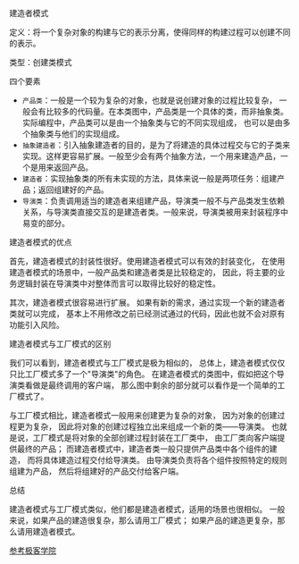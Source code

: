 建造者模式

定义：将一个复杂对象的构建与它的表示分离，使得同样的构建过程可以创建不同的表示。

类型：创建类模式

四个要素

* `产品类`：一般是一个较为复杂的对象，也就是说创建对象的过程比较复杂，
一般会有比较多的代码量。在本类图中，产品类是一个具体的类，而非抽象类。
实际编程中，产品类可以是由一个抽象类与它的不同实现组成，
也可以是由多个抽象类与他们的实现组成。
* `抽象建造者`：引入抽象建造者的目的，是为了将建造的具体过程交与它的子类来实现。这样更容易扩展。一般至少会有两个抽象方法，一个用来建造产品，一个是用来返回产品。
* `建造者`：实现抽象类的所有未实现的方法，具体来说一般是两项任务：组建产品；返回组建好的产品。
* `导演类`：负责调用适当的建造者来组建产品，导演类一般不与产品类发生依赖关系，与导演类直接交互的是建造者类。一般来说，导演类被用来封装程序中易变的部分。

建造者模式的优点

首先，建造者模式的封装性很好。使用建造者模式可以有效的封装变化，
在使用建造者模式的场景中，一般产品类和建造者类是比较稳定的，
因此，将主要的业务逻辑封装在导演类中对整体而言可以取得比较好的稳定性。

其次，建造者模式很容易进行扩展。
如果有新的需求，通过实现一个新的建造者类就可以完成，
基本上不用修改之前已经测试通过的代码，因此也就不会对原有功能引入风险。

建造者模式与工厂模式的区别

我们可以看到，建造者模式与工厂模式是极为相似的，
总体上，建造者模式仅仅只比工厂模式多了一个"导演类"的角色。
在建造者模式的类图中，假如把这个导演类看做是最终调用的客户端，
那么图中剩余的部分就可以看作是一个简单的工厂模式了。

与工厂模式相比，建造者模式一般用来创建更为复杂的对象，
因为对象的创建过程更为复杂，
因此将对象的创建过程独立出来组成一个新的类——导演类。
也就是说，工厂模式是将对象的全部创建过程封装在工厂类中，
由工厂类向客户端提供最终的产品；
而建造者模式中，建造者类一般只提供产品类中各个组件的建造，
而将具体建造过程交付给导演类。
由导演类负责将各个组件按照特定的规则组建为产品，
然后将组建好的产品交付给客户端。

总结

建造者模式与工厂模式类似，他们都是建造者模式，适用的场景也很相似。
一般来说，如果产品的建造很复杂，那么请用工厂模式；
如果产品的建造更复杂，那么请用建造者模式。

[参考极客学院](http://wiki.jikexueyuan.com/project/java-design-pattern/builder-pattern.html)